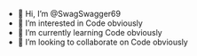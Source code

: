 - 👋 Hi, I’m @SwagSwagger69
- 👀 I’m interested in Code obviously
- 🌱 I’m currently learning Code obviously
- 💞️ I’m looking to collaborate on Code obviously

<!---
SwagSwagger69/SwagSwagger69 is a ✨ special ✨ repository because its `README.md` (this file) appears on your GitHub profile.
You can click the Preview link to take a look at your changes.
--->
